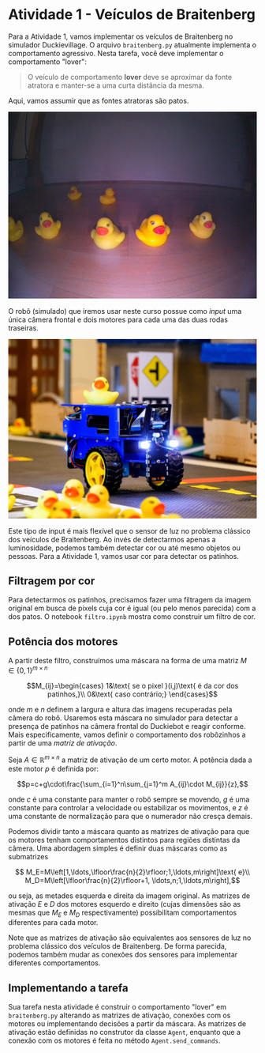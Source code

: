 # Atividade 1 - Veículos de Braitenberg

Para a Atividade 1, vamos implementar os veículos de Braitenberg no simulador Duckievillage. O
arquivo `braitenberg.py` atualmente implementa o comportamento agressivo. Nesta tarefa, você deve
implementar o comportamento "lover":

> O veículo de comportamento **lover** deve se aproximar da fonte atratora e manter-se a uma curta
> distância da mesma.

Aqui, vamos assumir que as fontes atratoras são patos.

![Patos!](img/manyduckies.jpg "Patos!")

O robô (simulado) que iremos usar neste curso possue como *input* uma única câmera frontal e dois
motores para cada uma das duas rodas traseiras.

![Duckiebot](img/duckiebot.jpg "Duckiebot")

Este tipo de input é mais flexível que o sensor de luz no problema clássico dos veículos de
Braitenberg. Ao invés de detectarmos apenas a luminosidade, podemos também detectar cor ou até
mesmo objetos ou pessoas. Para a Atividade 1, vamos usar cor para detectar os patinhos.

## Filtragem por cor

Para detectarmos os patinhos, precisamos fazer uma filtragem da imagem original em busca de pixels
cuja cor é igual (ou pelo menos parecida) com a dos patos. O notebook `filtro.ipynb` mostra como
construir um filtro de cor.

## Potência dos motores

A partir deste filtro, construímos uma máscara na forma de uma matriz $`M\in\{0,1\}^{m\times n}`$

```math
M_{ij}=\begin{cases}
  1&\text{ se o pixel }(i,j)\text{ é da cor dos patinhos,}\\
  0&\text{ caso contrário;}
\end{cases}
```

onde $`m`$ e $`n`$ definem a largura e altura das imagens recuperadas pela câmera do robô.
Usaremos esta máscara no simulador para detectar a presença de patinhos na câmera frontal do
Duckiebot e reagir conforme. Mais especificamente, vamos definir o comportamento dos robôzinhos a
partir de uma *matriz de ativação*.

Seja $`A\in\mathbb{R}^{m\times n}`$ a matriz de ativação de um certo motor. A potência dada a este
motor $p$ é definida por:

```math
p=c+g\cdot\frac{\sum_{i=1}^n\sum_{j=1}^m A_{ij}\cdot M_{ij}}{z},
```

onde $`c`$ é uma constante para manter o robô sempre se movendo, $`g`$ é uma constante para
controlar a velocidade ou estabilizar os movimentos, e $`z`$ é uma constante de normalização para
que o numerador não cresça demais.

Podemos dividir tanto a máscara quanto as matrizes de ativação para que os motores tenham
comportamentos distintos para regiões distintas da câmera. Uma abordagem simples é definir duas
máscaras como as submatrizes

```math
  M_E=M\left[1,\ldots,\lfloor\frac{n}{2}\rfloor;1,\ldots,m\right]\text{ e}\\
  M_D=M\left[\lfloor\frac{n}{2}\rfloor+1, \ldots,n;1,\ldots,m\right],
```
ou seja, as metades esquerda e direita da imagem original. As matrizes de ativação $`E`$ e $`D`$
dos motores esquerdo e direito (cujas dimensões são as mesmas que $`M_E`$ e $`M_D`$
respectivamente) possibilitam comportamentos diferentes para cada motor.

Note que as matrizes de ativação são equivalentes aos sensores de luz no problema clássico dos
veículos de Braitenberg. De forma parecida, podemos também mudar as conexões dos sensores para
implementar diferentes comportamentos.

## Implementando a tarefa

Sua tarefa nesta atividade é construir o comportamento "lover" em `braitenberg.py` alterando as
matrizes de ativação, conexões com os motores ou implementando decisões a partir da máscara. As
matrizes de ativação estão definidas no construtor da classe `Agent`, enquanto que a conexão com os
motores é feita no método `Agent.send_commands`.

